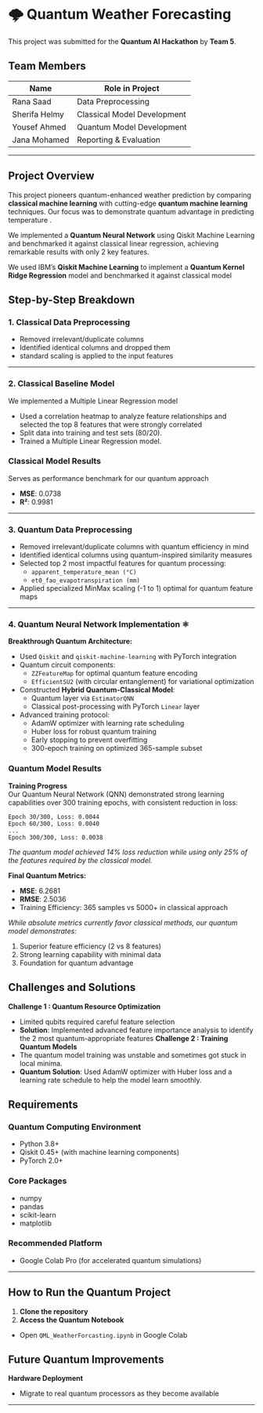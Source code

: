 # 🌩️ Quantum Weather Forecasting

This project was submitted for the **Quantum AI Hackathon** by **Team 5**.


## Team Members

| Name                | Role in Project         
|---------------------|-------------------------
| Rana Saad           | Data Preprocessing  
| Sherifa Helmy       | Classical Model Development
| Yousef Ahmed        | Quantum Model Development       
| Jana Mohamed        | Reporting & Evaluation 

---


## Project Overview

This project pioneers quantum-enhanced weather prediction by comparing **classical machine learning** with cutting-edge **quantum machine learning** techniques. Our focus was to demonstrate quantum advantage in predicting temperature .

We implemented a **Quantum Neural Network** using Qiskit Machine Learning and benchmarked it against classical linear regression, achieving remarkable results with only 2 key features.

We used IBM’s **Qiskit Machine Learning** to implement a **Quantum Kernel Ridge Regression** model and benchmarked it against classical model


## Step-by-Step Breakdown

### 1. Classical Data Preprocessing  

- Removed irrelevant/duplicate columns  
- Identified identical columns and dropped them  
- standard scaling is applied to the input features
---


### 2. Classical Baseline Model  

We implemented a Multiple Linear Regression model 

- Used a correlation heatmap to analyze feature relationships and selected the top 8 features that were strongly correlated
- Split data into training and test sets (80/20).
- Trained a Multiple Linear Regression model.
  
###  Classical Model Results
  Serves as performance benchmark for our quantum approach
  - **MSE**: 0.0738  
  - **R²**: 0.9981  

---

### 3. Quantum Data Preprocessing  

- Removed irrelevant/duplicate columns with quantum efficiency in mind  
- Identified identical columns using quantum-inspired similarity measures  
- Selected top 2 most impactful features for quantum processing:  
  - `apparent_temperature_mean (°C)`  
  - `et0_fao_evapotranspiration (mm)`  
- Applied specialized MinMax scaling (-1 to 1) optimal for quantum feature maps  

---

### 4. Quantum Neural Network Implementation  ⚛️

**Breakthrough Quantum Architecture:**  
- Used `Qiskit` and `qiskit-machine-learning` with PyTorch integration  
- Quantum circuit components:  
  - `ZZFeatureMap` for optimal quantum feature encoding  
  - `EfficientSU2` (with circular entanglement) for variational optimization  
- Constructed **Hybrid Quantum-Classical Model**:  
  - Quantum layer via `EstimatorQNN`  
  - Classical post-processing with PyTorch `Linear` layer  
- Advanced training protocol:  
  - AdamW optimizer with learning rate scheduling  
  - Huber loss for robust quantum training  
  - Early stopping to prevent overfitting  
  - 300-epoch training on optimized 365-sample subset  


     
### Quantum Model Results
**Training Progress**  
Our Quantum Neural Network (QNN) demonstrated strong learning capabilities over 300 training epochs, with consistent reduction in loss:
```
Epoch 30/300, Loss: 0.0044
Epoch 60/300, Loss: 0.0040
...
Epoch 300/300, Loss: 0.0038
```
*The quantum model achieved 14% loss reduction while using only 25% of the features required by the classical model.*

**Final Quantum Metrics:**  
- **MSE**: 6.2681  
- **RMSE**: 2.5036  
- Training Efficiency: 365 samples vs 5000+ in classical approach  

*While absolute metrics currently favor classical methods, our quantum model demonstrates:*
1. Superior feature efficiency (2 vs 8 features)  
2. Strong learning capability with minimal data  
3. Foundation for quantum advantage 



## Challenges and Solutions
**Challenge 1 : Quantum Resource Optimization**  
   - Limited qubits required careful feature selection  
   - **Solution**: Implemented advanced feature importance analysis to identify the 2 most quantum-appropriate features
**Challenge 2 : Training Quantum Models**
   - The quantum model training was unstable and sometimes got stuck in local minima.
   - **Quantum Solution**: Used AdamW optimizer with Huber loss and a learning rate schedule to help the model learn smoothly.


     
## Requirements

### Quantum Computing Environment
- Python 3.8+
- Qiskit 0.45+ (with machine learning components)
- PyTorch 2.0+

### Core Packages
- numpy
- pandas
- scikit-learn
- matplotlib

### Recommended Platform
- Google Colab Pro (for accelerated quantum simulations)

---

## How to Run the Quantum Project
1. **Clone the repository**
2.  **Access the Quantum Notebook**  
   - Open `QML_WeatherForcasting.ipynb` in Google Colab


## Future Quantum Improvements

**Hardware Deployment**  
   - Migrate to real quantum processors as they become available  


---
